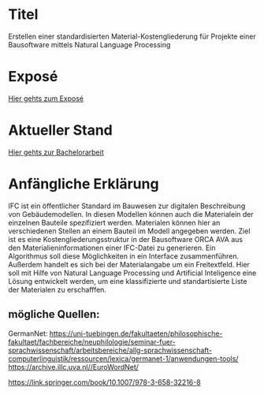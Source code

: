 # Titel

Erstellen einer standardisierten Material-Kostengliederung für Projekte einer Bausoftware mittels Natural Language Processing
# Exposé
[Hier gehts zum Exposé](https://github.com/FlowBYRN/BaMaterialStandartisation/blob/main/src/exposee/exposee.pdf)

# Aktueller Stand

[Hier gehts zur Bachelorarbeit](https://github.com/FlowBYRN/BaMaterialStandartisation/blob/main/src/thesis/thesis.pdf)

# Anfängliche Erklärung

IFC ist ein öffentlicher Standard im Bauwesen zur digitalen Beschreibung von Gebäudemodellen. In diesen Modellen können auch die Materialein der einzelnen Bauteile spezifiziert werden. Materialen können hier an verschiedenen Stellen an einem Bauteil im Modell angegeben werden. Ziel ist es eine Kostengliederungsstruktur in der Bausoftware ORCA AVA aus den Materialieninformationen einer IFC-Datei zu generieren. Ein Algorithmus soll diese Möglichkeiten in ein Interface zusammenführen. Außerdem handelt es sich bei der Materialangabe um ein Freitextfeld. Hier soll mit Hilfe von Natural Language Processing und Artificial Inteligence eine Lösung entwickelt werden, um eine klassifizierte und standartisierte Liste der Materialen zu erschafffen. 

## mögliche Quellen:
GermanNet: https://uni-tuebingen.de/fakultaeten/philosophische-fakultaet/fachbereiche/neuphilologie/seminar-fuer-sprachwissenschaft/arbeitsbereiche/allg-sprachwissenschaft-computerlinguistik/ressourcen/lexica/germanet-1/anwendungen-tools/
https://archive.illc.uva.nl//EuroWordNet/

https://link.springer.com/book/10.1007/978-3-658-32216-8
